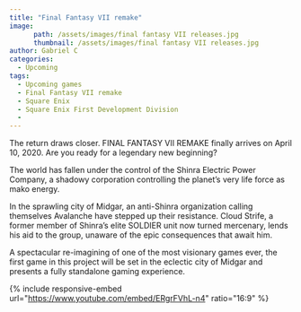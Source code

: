 ```yaml
---
title: "Final Fantasy VII remake"
image:
      path: /assets/images/final fantasy VII releases.jpg
      thumbnail: /assets/images/final fantasy VII releases.jpg
author: Gabriel C
categories:
  - Upcoming
tags:
  - Upcoming games
  - Final Fantasy VII remake
  - Square Enix
  - Square Enix First Development Division
  - 
---
```


The return draws closer. FINAL FANTASY VII REMAKE finally arrives on April 10, 2020. Are you ready for a legendary new beginning?

The world has fallen under the control of the Shinra Electric Power Company, a shadowy corporation controlling the planet’s very life force as mako energy.
 
In the sprawling city of Midgar, an anti-Shinra organization calling themselves Avalanche have stepped up their resistance. Cloud Strife, a former member of Shinra’s elite SOLDIER unit now turned mercenary, lends his aid to the group, unaware of the epic consequences that await him.
 
A spectacular re-imagining of one of the most visionary games ever, the first game in this project will be set in the eclectic city of Midgar and presents a fully standalone gaming experience.

{% include responsive-embed url="https://www.youtube.com/embed/ERgrFVhL-n4" ratio="16:9" %}
